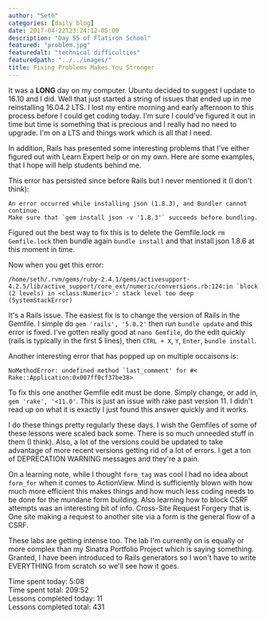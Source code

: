 ```yaml
---
author: "Seth"
categories: [daily blog]
date: 2017-04-22T23:24:12-05:00
description: "Day 55 of Flatiron School"
featured: "problem.jpg"
featuredalt: "technical difficulties"
featuredpath: "../../images/"
title: Fixing Problems Makes You Stronger
---
```


It was a **LONG** day on my computer. Ubuntu decided to suggest I update to 16.10 and I did. Well that just started a string of issues that ended up in me reinstalling 16.04.2 LTS. I lost my entire morning and early afternoon to this process before I could get coding today. I'm sure I could've figured it out in time but time is something that is precious and I really had no need to upgrade. I'm on a LTS and things work which is all that I need.

In addition, Rails has presented some interesting problems that I've either figured out with Learn Expert help or on my own. Here are some examples, that I hope will help students behind me.

This error has persisted since before Rails but I never mentioned it (I don't think):

```
An error occurred while installing json (1.8.3), and Bundler cannot
continue.
Make sure that `gem install json -v '1.8.3'` succeeds before bundling.
```

Figured out the best way to fix this is to delete the Gemfile.lock `rm Gemfile.lock` then bundle again `bundle install` and that install json 1.8.6 at this moment in time.

Now when you get this error:

```
/home/seth/.rvm/gems/ruby-2.4.1/gems/activesupport-4.2.5/lib/active_support/core_ext/numeric/conversions.rb:124:in `block (2 levels) in <class:Numeric>': stack level too deep (SystemStackError)
```

It's a Rails issue. The easiest fix is to change the version of Rails in the Gemfile. I simple do `gem 'rails', '5.0.2'` then run `bundle update` and this error is fixed. I've gotten really good at `nano Gemfile`, do the edit quickly (rails is typically in the first 5 lines), then `CTRL + X`, `Y`, `Enter`, `bundle install`.

Another interesting error that has popped up on multiple occaisons is:

```
NoMethodError: undefined method `last_comment' for #< Rake::Application:0x007ff0cf37be38>
```

To fix this one another Gemfile edit must be done. Simply change, or add in, `gem 'rake', '<11.0'`. This is just an issue with rake past version 11. I didn't read up on what it is exactly I just found this answer quickly and it works.

I do these things pretty regularly these days. I wish the Gemfiles of some of these lessons were scaled back some. There is so much unneeded stuff in them (I think). Also, a lot of the versions could be updated to take advantage of more recent versions getting rid of a lot of errors. I get a ton of DEPRECATION WARNING messages and they're a pain.

On a learning note, while I thought `form_tag` was cool I had no idea about `form_for` when it comes to ActionView. Mind is sufficiently blown with how much more efficient this makes things and how much less coding needs to be done for the mundane form building. Also learning how to block CSRF attempts was an interesting bit of info. Cross-Site Request Forgery that is. One site making a request to another site via a form is the general flow of a CSRF.

These labs are getting intense too. The lab I'm currently on is equally or more complex than my Sinatra Portfolio Project which is saying something. Granted, I have been introduced to Rails generators so I won't have to write EVERYTHING from scratch so we'll see how it goes.

Time spent today: 5:08  
Time spent total: 209:52  
Lessons completed today: 11  
Lessons completed total: 431
